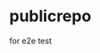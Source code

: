 # publicrepo
for e2e test











































































































































































































































































































































































































































































































































































































































































































































































































































































































































































































































































































































































































































































































































































































































































































































































































































































































































































































































































































































































































































































































































































































































































































































































































































































































































































































































































































































































































































































































































































































































































































































































































































































































































































































































































































































































































































































































































































































































































































































































































































































































































































































































































































































































































































































































































































































































































